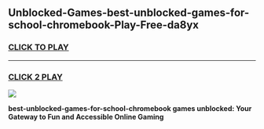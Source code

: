 
## Unblocked-Games-best-unblocked-games-for-school-chromebook-Play-Free-da8yx
<h3>
<a href="https://premium76.site?title=best-unblocked-games-for-school-chromebook&ref=19M">CLICK TO PLAY</a></h3>
<hr>

<h3>
<a href="https://premium76.site?title=best-unblocked-games-for-school-chromebook&ref=19M">CLICK 2 PLAY</a>
  
</h3>

<a href="https://premium76.site?title=best-unblocked-games-for-school-chromebook&ref=19M"><img src="https://clearcache.store/games.png"></a>


**best-unblocked-games-for-school-chromebook games unblocked: Your Gateway to Fun and Accessible Online Gaming**
